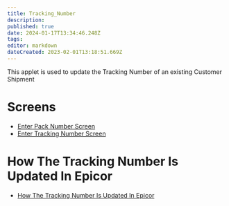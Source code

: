 ```yaml
---
title: Tracking_Number
description: 
published: true
date: 2024-01-17T13:34:46.248Z
tags: 
editor: markdown
dateCreated: 2023-02-01T13:18:51.669Z
---
```


This applet is used to update the Tracking Number of an existing Customer Shipment

# Screens
- [Enter Pack Number Screen](./Screens/Enter_Pack_Number_Screen.md)
- [Enter Tracking Number Screen](./Screens/Enter_Tracking_Number_Screen.md)

# How The Tracking Number Is Updated In Epicor
- [How The Tracking Number Is Updated In Epicor](./How_The_Tracking_Number_Is_Update_In_Epicor.md)
